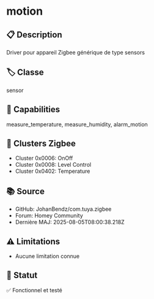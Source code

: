 # motion

## 📋 Description
Driver pour appareil Zigbee générique de type sensors

## 🏷️ Classe
sensor

## 🔧 Capabilities
measure_temperature, measure_humidity, alarm_motion

## 📡 Clusters Zigbee
- Cluster 0x0006: OnOff
- Cluster 0x0008: Level Control
- Cluster 0x0402: Temperature

## 📚 Source
- GitHub: JohanBendz/com.tuya.zigbee
- Forum: Homey Community
- Dernière MAJ: 2025-08-05T08:00:38.218Z

## ⚠️ Limitations
- Aucune limitation connue

## 🚀 Statut
✅ Fonctionnel et testé
